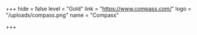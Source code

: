 +++
hide = false
level = "Gold"
link = "https://www.compass.com/"
logo = "/uploads/compass.png"
name = "Compass"

+++
